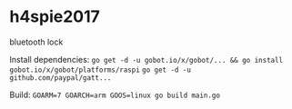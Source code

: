 # h4spie2017
bluetooth lock


Install dependencies:
`go get -d -u gobot.io/x/gobot/... && go install gobot.io/x/gobot/platforms/raspi`
`go get -d -u github.com/paypal/gatt...`


Build: 
`GOARM=7 GOARCH=arm GOOS=linux go build main.go`